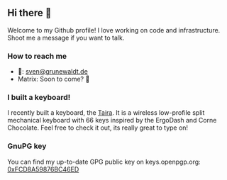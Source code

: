 ## Hi there 👋

Welcome to my Github profile! I love working on code and infrastructure. Shoot me a message if you want to talk.

### How to reach me

- 📧: sven@grunewaldt.de
- Matrix: Soon to come? 🤔

### I built a keyboard!

I recently built a keyboard, the [Taira](https://github.com/strayer/taira-keyboard). It is a wireless low-profile split mechanical keyboard with 66 keys inspired by the ErgoDash and Corne Chocolate. Feel free to check it out, its really great to type on!

### GnuPG key

You can find my up-to-date GPG public key on keys.openpgp.org: [0xFCD8A59876BC46ED](https://keys.openpgp.org/vks/v1/by-fingerprint/FC2801BD367400EE08A8D139FCD8A59876BC46ED)
